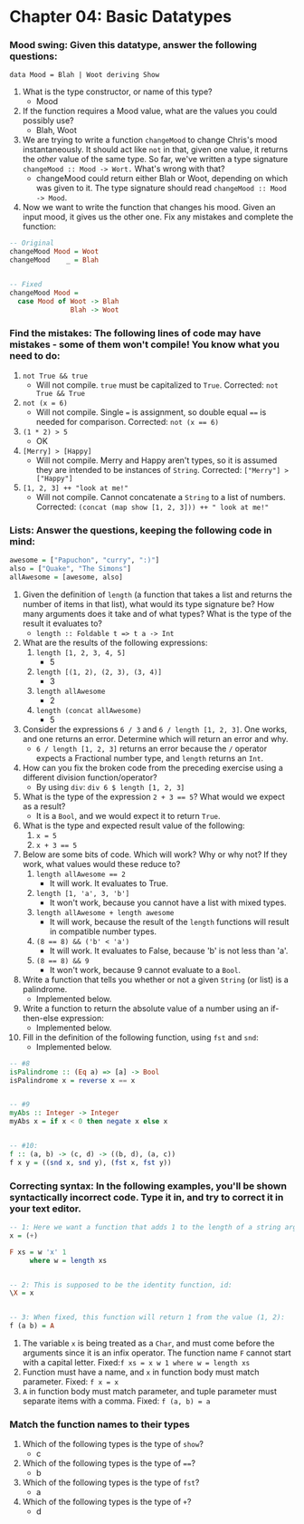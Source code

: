 # Chapter 04: Basic Datatypes

### Mood swing: Given this datatype, answer the following questions:

`data Mood = Blah | Woot deriving Show`

1. What is the type constructor, or name of this type?
    * Mood
2. If the function requires a Mood value, what are the values you could possibly use?
    * Blah, Woot
3. We are trying to write a function `changeMood` to change Chris's mood instantaneously. It should act like `not` in that, given one value, it returns the *other* value of the same type. So far, we've written a type signature `changeMood :: Mood -> Wort.` What's wrong with that?
    * changeMood could return either Blah or Woot, depending on which was given to it. The type signature should read `changeMood :: Mood -> Mood`.
4. Now we want to write the function that changes his mood. Given an input mood, it gives us the other one. Fix any mistakes and complete the function:

```haskell
-- Original
changeMood Mood = Woot
changeMood    _ = Blah


-- Fixed
changeMood Mood =
  case Mood of Woot -> Blah
               Blah -> Woot
```

### Find the mistakes: The following lines of code may have mistakes - some of them won't compile! You know what you need to do:

1. `not True && true`
    * Will not compile. `true` must be capitalized to `True`. Corrected: `not True && True`
2. `not (x = 6)`
    * Will not compile. Single `=` is assignment, so double equal `==` is needed for comparison. Corrected: `not (x == 6)`
3. `(1 * 2) > 5`
    * OK
4. `[Merry] > [Happy]`
    * Will not compile. Merry and Happy aren't types, so it is assumed they are intended to be instances of `String`. Corrected: `["Merry"] > ["Happy"]`
5. `[1, 2, 3] ++ "look at me!"`
    * Will not compile. Cannot concatenate a `String` to a list of numbers. Corrected: `(concat (map show [1, 2, 3])) ++ " look at me!"`

### Lists: Answer the questions, keeping the following code in mind:

```haskell
awesome = ["Papuchon", "curry", ":)"]
also = ["Quake", "The Simons"]
allAwesome = [awesome, also]
```

1. Given the definition of `length` (a function that takes a list and returns the number of items in that list), what would its type signature be? How many arguments does it take and of what types? What is the type of the result it evaluates to?
    * `length :: Foldable t => t a -> Int`
2. What are the results of the following expressions:
    1. `length [1, 2, 3, 4, 5]`
        * 5
    2. `length [(1, 2), (2, 3), (3, 4)]`
        * 3
    3. `length allAwesome`
        * 2
    4. `length (concat allAwesome)`
        * 5
3. Consider the expressions `6 / 3` and `6 / length [1, 2, 3]`. One works, and one returns an error. Determine which will return an error and why.
    * `6 / length [1, 2, 3]` returns an error because the `/` operator expects a Fractional number type, and `length` returns an `Int`.
4. How can you fix the broken code from the preceding exercise using a different division function/operator?
    * By using `div`: `div 6 $ length [1, 2, 3]`
5. What is the type of the expression `2 + 3 == 5`? What would we expect as a result?
    * It is a `Bool`, and we would expect it to return `True`.
6. What is the type and expected result value of the following:
    1. `x = 5`
    2. `x + 3 == 5`
7. Below are some bits of code. Which will work? Why or why not? If they work, what values would these reduce to?
    1. `length allAwesome == 2`
        * It will work. It evaluates to True.
    2. `length [1, 'a', 3, 'b']`
        * It won't work, because you cannot have a list with mixed types.
    3. `length allAwesome + length awesome`
        * It will work, because the result of the `length` functions will result in compatible number types.
    4. `(8 == 8) && ('b' < 'a')`
        * It will work. It evaluates to False, because 'b' is not less than 'a'.
    5. `(8 == 8) && 9`
        * It won't work, because 9 cannot evaluate to a `Bool`.
8. Write a function that tells you whether or not a given `String` (or list) is a palindrome.
    * Implemented below.
9. Write a function to return the absolute value of a number using an if-then-else expression:
    * Implemented below.
10. Fill in the definition of the following function, using `fst` and `snd`:
    * Implemented below.

```haskell
-- #8
isPalindrome :: (Eq a) => [a] -> Bool
isPalindrome x = reverse x == x


-- #9
myAbs :: Integer -> Integer
myAbs x = if x < 0 then negate x else x


-- #10:
f :: (a, b) -> (c, d) -> ((b, d), (a, c))
f x y = ((snd x, snd y), (fst x, fst y))
```

### Correcting syntax: In the following examples, you'll be shown syntactically incorrect code. Type it in, and try to correct it in your text editor.

```haskell
-- 1: Here we want a function that adds 1 to the length of a string argument and returns that:
x = (+)

F xs = w 'x' 1
     where w = length xs


-- 2: This is supposed to be the identity function, id:
\X = x


-- 3: When fixed, this function will return 1 from the value (1, 2):
f (a b) = A
```

1. The variable `x` is being treated as a `Char`, and must come before the arguments since it is an infix operator. The function name `F` cannot start with a capital letter. Fixed:`f xs = x w 1 where w = length xs`
2. Function must have a name, and `x` in function body must match parameter. Fixed: `f x = x`
3. `A` in function body must match parameter, and tuple parameter must separate items with a comma. Fixed: `f (a, b) = a`

### Match the function names to their types

1. Which of the following types is the type of `show`?
    * c
2. Which of the following types is the type of `==`?
    * b
3. Which of the following types is the type of `fst`?
    * a
4. Which of the following types is the type of `+`?
    * d
